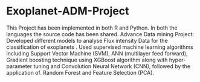 # Exoplanet-ADM-Project
This Project has been implemented in both R and Python. In both the languages the source code has been shared.
Advance Data mining Project: Developed different models to analyse Flux intensity Data for the classification of exoplanets . Used supervised machine learning algorithms including Support Vector Machine (SVM), ANN (multilayer feed forward), Gradient boosting technique using XGBoost algorithm along with hyper-parameter tuning and Convolution Neural Network (CNN), followed by the application of. Random Forest and Feature Selection (PCA). 

